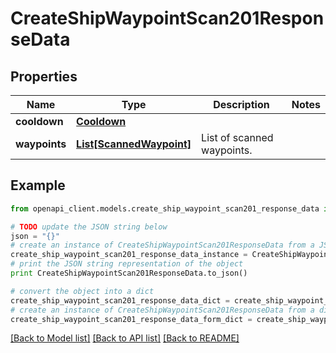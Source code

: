 # CreateShipWaypointScan201ResponseData


## Properties

Name | Type | Description | Notes
------------ | ------------- | ------------- | -------------
**cooldown** | [**Cooldown**](Cooldown.md) |  | 
**waypoints** | [**List[ScannedWaypoint]**](ScannedWaypoint.md) | List of scanned waypoints. | 

## Example

```python
from openapi_client.models.create_ship_waypoint_scan201_response_data import CreateShipWaypointScan201ResponseData

# TODO update the JSON string below
json = "{}"
# create an instance of CreateShipWaypointScan201ResponseData from a JSON string
create_ship_waypoint_scan201_response_data_instance = CreateShipWaypointScan201ResponseData.from_json(json)
# print the JSON string representation of the object
print CreateShipWaypointScan201ResponseData.to_json()

# convert the object into a dict
create_ship_waypoint_scan201_response_data_dict = create_ship_waypoint_scan201_response_data_instance.to_dict()
# create an instance of CreateShipWaypointScan201ResponseData from a dict
create_ship_waypoint_scan201_response_data_form_dict = create_ship_waypoint_scan201_response_data.from_dict(create_ship_waypoint_scan201_response_data_dict)
```
[[Back to Model list]](../README.md#documentation-for-models) [[Back to API list]](../README.md#documentation-for-api-endpoints) [[Back to README]](../README.md)


